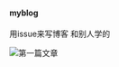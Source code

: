 #### myblog
用issue来写博客 和别人学的

![第一篇文章](https://github.com/dalaolala/myblog/issues/1#issue-499201188)
